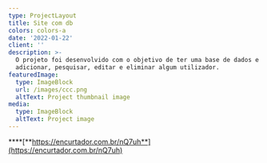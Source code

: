 ```yaml
---
type: ProjectLayout
title: Site com db
colors: colors-a
date: '2022-01-22'
client: ''
description: >-
  O projeto foi desenvolvido com o objetivo de ter uma base de dados e conseguir
  adicionar, pesquisar, editar e eliminar algum utilizador.
featuredImage:
  type: ImageBlock
  url: /images/ccc.png
  altText: Project thumbnail image
media:
  type: ImageBlock
  altText: Project image
---
```

\*\*\*\*[**https://encurtador.com.br/nQ7uh**](https://encurtador.com.br/nQ7uh)

